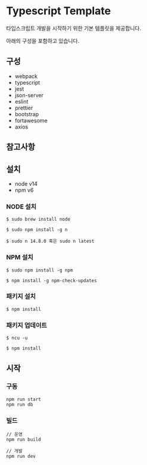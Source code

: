 # Typescript Template

타입스크립트 개발을 시작하기 위한 기본 템플릿을 제공합니다.

아래의 구성을 포함하고 있습니다.

## 구성

- webpack
- typescript
- jest
- json-server
- eslint
- prettier
- bootstrap
- fortawesome
- axios

## 참고사항

## 설치

- node v14
- npm v6

### NODE 설치

```
$ sudo brew install node

$ sudo npm install -g n

$ sudo n 14.8.0 혹은 sudo n latest
```

### NPM 설치

```
$ sudo npm install -g npm

$ npm install -g npm-check-updates
```

### 패키지 설치

```
$ npm install
```

### 패키지 업데이트

```
$ ncu -u

$ npm install
```

## 시작

### 구동

```
npm run start
npm run db
```

### 빌드

```
// 운영
npm run build

// 개발
npm run dev
```
